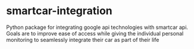 # smartcar-integration
Python package for integrating google api technologies with
smartcar api. Goals are to improve ease of access while
giving the individual personal monitoring to seamlessly
integrate their car as part of their life

